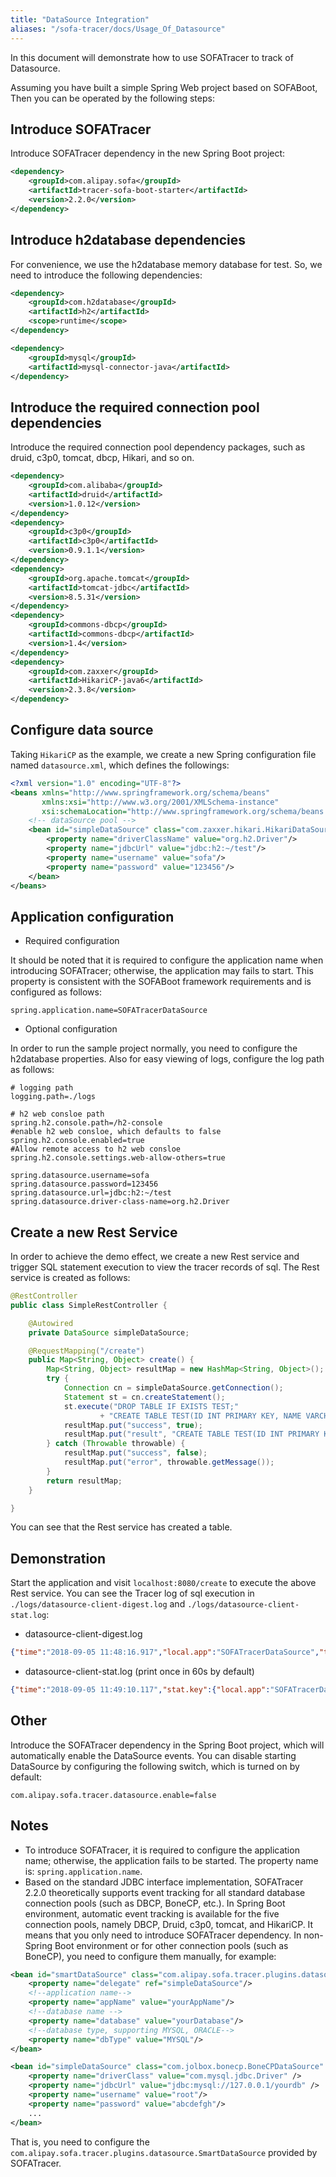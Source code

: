 ```yaml
---
title: "DataSource Integration"
aliases: "/sofa-tracer/docs/Usage_Of_Datasource"
---
```


In this document will demonstrate how to use SOFATracer to track of Datasource.

Assuming you have built a simple Spring Web project based on SOFABoot, Then you can be operated by the following steps:

## Introduce SOFATracer

Introduce SOFATracer dependency in the new Spring Boot project:

```xml
<dependency>
	<groupId>com.alipay.sofa</groupId>
	<artifactId>tracer-sofa-boot-starter</artifactId>
	<version>2.2.0</version>
</dependency>
```

## Introduce h2database dependencies

For convenience, we use the h2database memory database for test. So, we need to introduce the following dependencies:

```xml
<dependency>
	<groupId>com.h2database</groupId>
	<artifactId>h2</artifactId>
	<scope>runtime</scope>
</dependency>

<dependency>
	<groupId>mysql</groupId>
	<artifactId>mysql-connector-java</artifactId>
</dependency>
```

## Introduce the required connection pool dependencies

Introduce the required connection pool dependency packages, such as druid, c3p0, tomcat, dbcp, Hikari, and so on.

```xml
<dependency>
	<groupId>com.alibaba</groupId>
	<artifactId>druid</artifactId>
	<version>1.0.12</version>
</dependency>
<dependency>
	<groupId>c3p0</groupId>
	<artifactId>c3p0</artifactId>
	<version>0.9.1.1</version>
</dependency>
<dependency>
	<groupId>org.apache.tomcat</groupId>
	<artifactId>tomcat-jdbc</artifactId>
	<version>8.5.31</version>
</dependency>
<dependency>
	<groupId>commons-dbcp</groupId>
	<artifactId>commons-dbcp</artifactId>
	<version>1.4</version>
</dependency>
<dependency>
	<groupId>com.zaxxer</groupId>
	<artifactId>HikariCP-java6</artifactId>
	<version>2.3.8</version>
</dependency>
```

## Configure data source
Taking `HikariCP` as the example, we create a new  Spring configuration file named `datasource.xml`, which defines the followings:

```xml
<?xml version="1.0" encoding="UTF-8"?>
<beans xmlns="http://www.springframework.org/schema/beans"
       xmlns:xsi="http://www.w3.org/2001/XMLSchema-instance"
       xsi:schemaLocation="http://www.springframework.org/schema/beans http://www.springframework.org/schema/beans/spring-beans.xsd">
    <!-- dataSource pool -->
    <bean id="simpleDataSource" class="com.zaxxer.hikari.HikariDataSource" destroy-method="close" primary="true">
        <property name="driverClassName" value="org.h2.Driver"/>
        <property name="jdbcUrl" value="jdbc:h2:~/test"/>
        <property name="username" value="sofa"/>
        <property name="password" value="123456"/>
    </bean>
</beans>
```

## Application configuration
+ Required configuration

It should be noted that it is required to configure the application name when introducing SOFATracer; otherwise, the application may fails to start. This property is consistent with the SOFABoot framework requirements and is configured as follows:

```properties
spring.application.name=SOFATracerDataSource
```

+ Optional configuration

In order to run the sample project normally, you need to configure the h2database properties. Also for easy viewing of logs, configure the log path as follows:

```properties
# logging path
logging.path=./logs

# h2 web consloe path
spring.h2.console.path=/h2-console
#enable h2 web consloe, which defaults to false
spring.h2.console.enabled=true
#Allow remote access to h2 web consloe
spring.h2.console.settings.web-allow-others=true

spring.datasource.username=sofa
spring.datasource.password=123456
spring.datasource.url=jdbc:h2:~/test
spring.datasource.driver-class-name=org.h2.Driver
```

## Create a new Rest Service
In order to achieve the demo effect, we create a new Rest service and trigger SQL statement execution to view the tracer records of sql. The Rest service is created as follows:

```java
@RestController
public class SimpleRestController {

    @Autowired
    private DataSource simpleDataSource;

    @RequestMapping("/create")
    public Map<String, Object> create() {
        Map<String, Object> resultMap = new HashMap<String, Object>();
        try {
            Connection cn = simpleDataSource.getConnection();
            Statement st = cn.createStatement();
            st.execute("DROP TABLE IF EXISTS TEST;"
                    + "CREATE TABLE TEST(ID INT PRIMARY KEY, NAME VARCHAR(255));");
            resultMap.put("success", true);
            resultMap.put("result", "CREATE TABLE TEST(ID INT PRIMARY KEY, NAME VARCHAR(255))");
        } catch (Throwable throwable) {
            resultMap.put("success", false);
            resultMap.put("error", throwable.getMessage());
        }
        return resultMap;
    }

}
```

You can see that the Rest service has created a table.

## Demonstration

Start the application and visit `localhost:8080/create` to execute the above Rest service. You can see the Tracer log of sql execution in `./logs/datasource-client-digest.log` and `./logs/datasource-client-stat.log`:
+ datasource-client-digest.log

```json
{"time":"2018-09-05 11:48:16.917","local.app":"SOFATracerDataSource","traceId":"1e323a031536119296795100182779","spanId":"0.1.2","database.name":"test","sql":"DROP TABLE IF EXISTS TEST;CREATE TABLE TEST(ID INT PRIMARY KEY%2C NAME VARCHAR(255));","result.code":"success","total.time":"103ms","connection.establish.span":"92ms","db.execute.cost":"8ms","database.type":"h2","database.endpoint":"jdbc:h2:~/test:-1","current.thread.name":"http-nio-8080-exec-1","baggage":""}
```

+ datasource-client-stat.log (print once in 60s by default)

```json
{"time":"2018-09-05 11:49:10.117","stat.key":{"local.app":"SOFATracerDataSource","database.name":"test"},"count":1,"total.cost.milliseconds":103,"success":"true","load.test":"F"}
```

## Other

Introduce the SOFATracer dependency in the Spring Boot project, which will automatically enable the DataSource events. You can disable starting DataSource by configuring the following switch, which is turned on by default:

```properties
com.alipay.sofa.tracer.datasource.enable=false
```

## Notes

+ To introduce SOFATracer, it is required to configure the application name; otherwise, the application fails to be started. The property name is: `spring.application.name`.
+ Based on the standard JDBC interface implementation, SOFATracer 2.2.0 theoretically supports event tracking for all standard database connection pools (such as DBCP, BoneCP, etc.). In Spring Boot environment, automatic event tracking is available for the five connection pools, namely DBCP, Druid, c3p0, tomcat, and HikariCP. It means that you only need to introduce SOFATracer dependency. In non-Spring Boot environment or for other connection pools (such as BoneCP), you need to configure them manually, for example:

```xml
<bean id="smartDataSource" class="com.alipay.sofa.tracer.plugins.datasource.SmartDataSource" init-method="init">
    <property name="delegate" ref="simpleDataSource"/>
    <!--application name-->
    <property name="appName" value="yourAppName"/>
    <!--database name -->
    <property name="database" value="yourDatabase"/>
    <!--database type, supporting MYSQL, ORACLE-->
    <property name="dbType" value="MYSQL"/>
</bean>

<bean id="simpleDataSource" class="com.jolbox.bonecp.BoneCPDataSource" destroy-method="close">
    <property name="driverClass" value="com.mysql.jdbc.Driver" />
    <property name="jdbcUrl" value="jdbc:mysql://127.0.0.1/yourdb" />
    <property name="username" value="root"/>
    <property name="password" value="abcdefgh"/>
    ...
</bean>
```

That is, you need to configure the `com.alipay.sofa.tracer.plugins.datasource.SmartDataSource` provided by SOFATracer.
